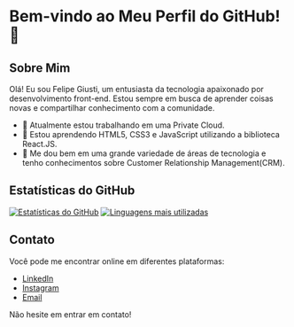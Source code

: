 # Bem-vindo ao Meu Perfil do GitHub! 👋

## Sobre Mim

Olá! Eu sou Felipe Giusti, um entusiasta da tecnologia apaixonado por desenvolvimento front-end. Estou sempre em busca de aprender coisas novas e compartilhar conhecimento com a comunidade.

- 🔭 Atualmente estou trabalhando em uma Private Cloud.
- 🌱 Estou aprendendo HTML5, CSS3 e JavaScript utilizando a biblioteca React.JS.
- 💬 Me dou bem em uma grande variedade de áreas de tecnologia e tenho conhecimentos sobre Customer Relationship Management(CRM).

<!--
## Projetos Destacados

Aqui estão alguns dos projetos nos quais tenho trabalhado recentemente:

- [Projeto 1](link para o projeto)
- [Projeto 2](link para o projeto)
- [Projeto 3](link para o projeto)
-->
## Estatísticas do GitHub

[![Estatísticas do GitHub](https://github-readme-stats.vercel.app/api?username=felipegiusti&show_icons=true&theme=dark)](https://github.com/felipegiusti)
[![Linguagens mais utilizadas](https://github-readme-stats.vercel.app/api/top-langs/?username=felipegiusti&layout=compact)](https://github.com/felipegiusti/github-readme-stats)

## Contato

Você pode me encontrar online em diferentes plataformas:

- [LinkedIn](https://www.linkedin.com/in/felipegiusti2806)
- [Instagram](https://instagram.com/felipegiusti_)
- [Email](felipeegiusti@gmail.com)

Não hesite em entrar em contato!

